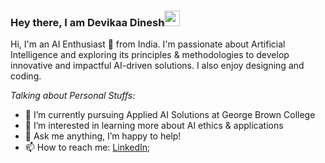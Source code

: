 ### Hey there, I am Devikaa Dinesh<img src="https://media.giphy.com/media/hvRJCLFzcasrR4ia7z/giphy.gif" width="25px"> 

Hi, I'm an AI Enthusiast 🤖 from India. I'm passionate about Artificial Intelligence and exploring its principles & methodologies to develop innovative and impactful AI-driven solutions. I also enjoy designing and coding.

  
*Talking about Personal Stuffs:*

- 🚀 I’m currently pursuing Applied AI Solutions at George Brown College
- 🌱 I’m interested in learning more about AI ethics & applications
- 💬 Ask me anything, I’m happy to help!
- 📫 How to reach me: [LinkedIn](https://www.linkedin.com/in/devikaa-d/);
